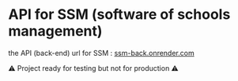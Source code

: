 # API for SSM (software of schools management)

the API (back-end) url for SSM : [ssm-back.onrender.com](https://ssm-back.onrender.com)

⚠️ Project ready for testing but not for production ⚠️
